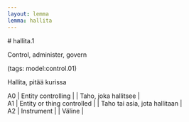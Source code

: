 ```yaml
---
layout: lemma
lemma: hallita
---
```


<div class="sense">
# <span class="sensename">hallita.1</span>

<span class="description">Control, administer, govern</span>

(tags: model:control.01)

<span class="description">Hallita, pitää kurissa</span>

A0 | Entity controlling |   | Taho, joka hallitsee |  
A1 | Entity or thing controlled |   | Taho tai asia, jota hallitaan |  
A2 | Instrument |   | Väline |  

</div>


